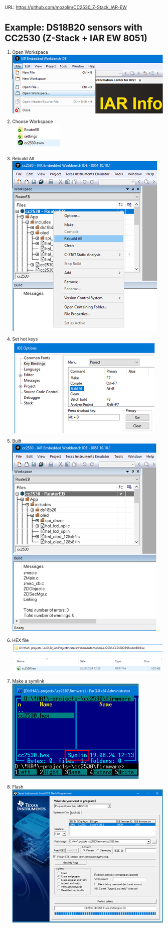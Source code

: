 URL: https://github.com/mozolin/CC2530_Z-Stack_IAR-EW  
# Example: DS18B20 sensors with CC2530 (Z-Stack + IAR EW 8051)  

1) Open Workspace  
![](img/IAR_EW_01-open_workspace.png)

2) Choose Workspace  
![](img/IAR_EW_02-choose_workspace.png)

3) Rebuild All  
![](img/IAR_EW_03-rebuild_all.png)

4) Set hot keys  
![](img/IAR_EW_04-set_hot_keys.png)

5) Built  
![](img/IAR_EW_05-built.png)

6) HEX file  
![](img/IAR_EW_06-hex_file.png)

7) Make a symlink  
![](img/IAR_EW_07-symlink.png)

8) Flash  
![](img/IAR_EW_08-flash.png)

